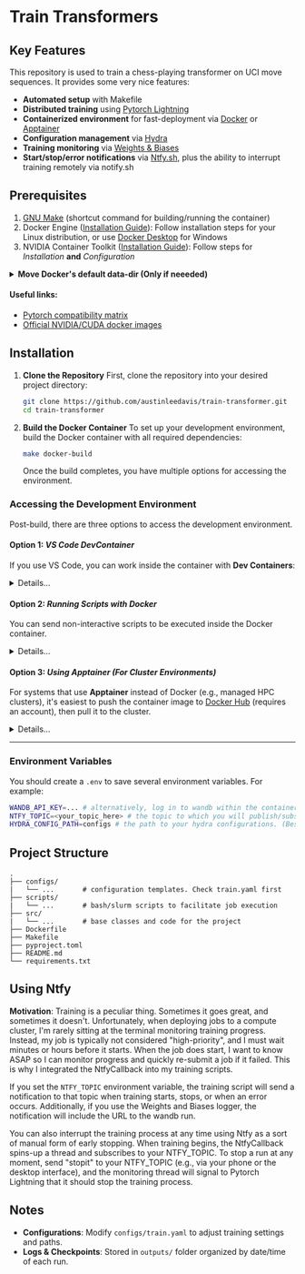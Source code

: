 # Train Transformers


## Key Features

This repository is used to train a chess-playing transformer on UCI move sequences. It provides some very nice features:
- **Automated setup** with Makefile
- **Distributed training** using [Pytorch Lightning](https://lightning.ai/docs/pytorch/stable)
- **Containerized environment** for fast-deployment via [Docker](https://www.docker.com/) or [Apptainer](https://apptainer.org/)
- **Configuration management** via [Hydra](https://hydra.cc/)
- **Training monitoring** via [Weights & Biases](https://wandb.ai/)
- **Start/stop/error notifications** via [Ntfy.sh](https://ntfy.sh/), plus the ability to interrupt training remotely via notify.sh


## Prerequisites

1. [GNU Make](https://www.gnu.org/software/make/) (shortcut command for building/running the container)
1. Docker Engine ([Installation Guide](https://docs.docker.com/engine/install/)): Follow installation steps for your Linux distribution, or use [Docker Desktop](https://docs.docker.com/desktop/) for Windows
1. NVIDIA Container Toolkit ([Installation Guide](https://docs.nvidia.com/datacenter/cloud-native/container-toolkit/latest/install-guide.html)): Follow steps for *Installation* **and** *Configuration*

<details><summary><b>Move Docker's default data-dir (Only if neeeded)</b><br></summary>

On my system, I have a lot of free space at `/home`, but very little in docker's default directory. Run the following commands to update Docker to store its data in a different directory.

1. Shutdown Docker service

   ```shell
   sudo systemctl stop docker docker.socket
   sudo systemctl status docker
   ```

2. Move data to the new path (if it's not already there)

   ```shell
   sudo mkdir -p /etc/docker
   sudo rsync -avxP /var/lib/docker/ /home/docker/
   echo '{
     "data-root": "/home/docker"
   }' | sudo tee /etc/docker/daemon.json
   ```

3. Restart the Docker services

   ```shell
   sudo systemctl restart docker
   ```

</details>

#### Useful links:

- [Pytorch compatibility matrix](https://github.com/pytorch/pytorch/blob/main/RELEASE.md)
- [Official NVIDIA/CUDA docker images](https://hub.docker.com/r/nvidia/cuda/tags)

## Installation

   1. **Clone the Repository**
      First, clone the repository into your desired project directory:

      ```sh
      git clone https://github.com/austinleedavis/train-transformer.git
      cd train-transformer
      ```

   1. **Build the Docker Container**
      To set up your development environment, build the Docker container with all required dependencies:

      ```sh
      make docker-build
      ```

      Once the build completes, you have multiple options for accessing the environment.


### Accessing the Development Environment
Post-build, there are three options to access the development environment.

#### Option 1: ***VS Code DevContainer***
If you use VS Code, you can work inside the container with **Dev Containers**:

<details><summary>Details...</summary>

1. Install the [Dev Containers extension](https://marketplace.visualstudio.com/items?itemName=ms-vscode-remote.remote-containers).
2. Open the project in VS Code.
3. Open the command palette (**Ctrl+Shift+P** / **Cmd+Shift+P**) and select:
   ```
   Dev Containers: Reopen in Container
   ```

This will start a development session inside the Docker environment.

</details>

#### Option 2: ***Running Scripts with Docker***
You can send non-interactive scripts to be executed inside the Docker container. 

<details><summary>Details...</summary> 

Run:

```sh
docker run --rm -v $(pwd):/workspace $(basename $(pwd)):latest bash -c "./scripts/train.sh"
```

</details>

#### Option 3: ***Using Apptainer (For Cluster Environments)***
For systems that use **Apptainer** instead of Docker (e.g., managed HPC clusters), it's easiest to push the container image to [Docker Hub](https://hub.docker.com/) (requires an account), then pull it to the cluster.
<details><summary>Details...</summary>

Follow these steps:

  1. **Allocate a Compute Node (if required)**
  Some clusters require an allocation before running GPU workloads:
      ```sh
      salloc --time=1:00:00 --gres=gpu:1
      ```
      Once granted, note the assigned node and connect to it:
      ```sh
      ssh <assigned_node>
      ```
  
  1. **Load Required Modules**.
      Ensure **Apptainer** and **CUDA** are available:
      ```sh
      module load apptainer
      module load cuda/cuda-12.4.0
      ```
  
  1. **Pull the Container Image**
      To use your Docker container with Apptainer, first push it to [Docker Hub](https://hub.docker.com/) (requires an account). Then, pull it onto the cluster:
      
      ```sh
      apptainer pull docker://<your_username>/train-transformer
      ```
  
  1. **Run the Container and Check GPU Access**
      ```sh
      apptainer run --nv ~/containers/train-transformer_Latest.sif
      ```
      
      Once inside the container (you should see an `Apptainer>` prompt), verify GPU availability:
      
      ```sh
      Apptainer> nvidia-smi
      ```

      If the GPUs are recognized, you're all set!
</details>

---


### Environment Variables

You should create a `.env` to save several environment variables. For example:

```sh
WANDB_API_KEY=... # alternatively, log in to wandb within the container.
NTFY_TOPIC=<your_topic_here> # the topic to which you will publish/subscribe notifications
HYDRA_CONFIG_PATH=configs # the path to your hydra configurations. (Best practice: use a config folder outside the git repository)
```

## Project Structure

```
.
├── configs/      
|   └── ...       # configuration templates. Check train.yaml first
├── scripts/      
|   └── ...       # bash/slurm scripts to facilitate job execution
├── src/          
|   └── ...       # base classes and code for the project
├── Dockerfile 
├── Makefile
├── pyproject.toml
├── README.md
└── requirements.txt
```

## Using Ntfy
**Motivation**: Training is a peculiar thing. Sometimes it goes great, and sometimes it doesn't. Unfortunately, when deploying jobs to a compute cluster, I'm rarely sitting at the terminal monitoring training progress. 
Instead, my job is typically not considered "high-priority", and I must wait minutes or hours before it starts.
When the job does start, I want to know ASAP so I can monitor progress and quickly re-submit a job if it failed.
This is why I integrated the NtfyCallback into my training scripts.

If you set the `NTFY_TOPIC` environment variable, the training script will send a notification to that topic when training starts, stops, or when an error occurs. 
Additionally, if you use the Weights and Biases logger, the notification will include the URL to the wandb run. 

You can also interrupt the training process at any time using Ntfy as a sort of manual form of early stopping. 
When training begins, the NtfyCallback spins-up a thread and subscribes to your NTFY_TOPIC.
To stop a run at any moment, send "stopit" to your NTFY_TOPIC (e.g., via your phone or the desktop interface), and the monitoring thread will signal to Pytorch Lightning that it should stop the training process.


## Notes

- **Configurations**: Modify `configs/train.yaml` to adjust training settings and paths.
- **Logs & Checkpoints**: Stored in `outputs/` folder organized by date/time of each run.

